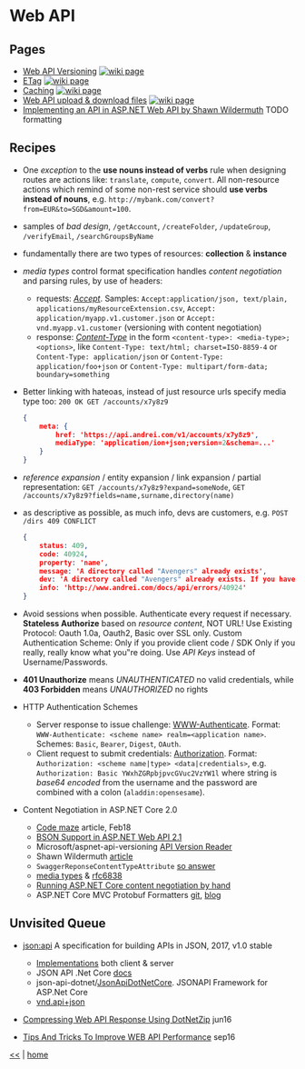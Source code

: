 # Web API

## Pages

- [Web API Versioning](webApiVersion.md) [![wiki page](https://img.shields.io/badge/wiki-page-green.svg)](webApiVersion.md)
- [ETag](etag.md) [![wiki page](https://img.shields.io/badge/wiki-page-green.svg)](etag.md)
- [Caching](cache.md) [![wiki page](https://img.shields.io/badge/wiki-page-green.svg)](cache.md)
- [Web API upload & download files](./webApiUpDownLoad.md) [![wiki page](https://img.shields.io/badge/wiki-page-green.svg)](./webApiUpDownLoad.md)
- [Implementing an API in ASP.NET Web API by Shawn Wildermuth](./webapi-asp-net-course.md) TODO formatting

## Recipes

- One _exception_ to the **use nouns instead of verbs** rule when designing routes are actions like: `translate`, `compute`, `convert`. All non-resource actions which remind of some non-rest service should **use verbs instead of nouns**, e.g. `http://mybank.com/convert?from=EUR&to=SGD&amount=100`.
- samples of _bad design_, `/getAccount`, `/createFolder`, `/updateGroup`, `/verifyEmail`, `/searchGroupsByName`
- fundamentally there are two types of resources: **collection** & **instance**
- _media types_ control format specification handles _content negotiation_ and parsing rules, by use of headers:
  - requests: [_Accept_](https://developer.mozilla.org/en-US/docs/Web/HTTP/Headers/Accept). Samples: `Accept:application/json, text/plain, applications/myResourceExtension.csv`, `Accept: application/myapp.v1.customer.json` or `Accept: vnd.myapp.v1.customer` (versioning with content negotiation)
  - response: [_Content-Type_](https://developer.mozilla.org/en-US/docs/Web/HTTP/Headers/Content-Type) in the form `<content-type>: <media-type>;<options>`, like `Content-Type: text/html; charset=ISO-8859-4` or `Content-Type: application/json` or `Content-Type: application/foo+json` or `Content-Type: multipart/form-data; boundary=something`
- Better linking with hateoas, instead of just resource urls specify media type too: `200 OK GET /accounts/x7y8z9`

    ```json
    {
        meta: {
            href: 'https://api.andrei.com/v1/accounts/x7y8z9',
            mediaType: 'application/ion+json;version=2&schema=...'
        }
    }
    ```

- _reference expansion_ / entity expansion / link expansion / partial representation: `GET /accounts/x7y8z9?expand=someNode`, `GET /accounts/x7y8z9?fields=name,surname,directory(name)`
- as descriptive as possible, as much info, devs are customers, e.g. `POST /dirs 409 CONFLICT`

    ```json
    {
        status: 409,
        code: 40924,
        property: 'name',
        message: 'A directory called "Avengers" already exists',
        dev: 'A directory called "Avengers" already exists. If you have a stale cache, expire it.',
        info: 'http://www.andrei.com/docs/api/errors/40924'
    }
    ```
- Avoid sessions when possible. Authenticate every request if necessary. **Stateless Authorize** based on _resource content_, NOT URL! Use Existing Protocol: Oauth 1.0a, Oauth2, Basic over SSL only. Custom Authentication Scheme: Only if you provide client code / SDK Only if you really, really know what you‟re doing. Use _API Keys_ instead of Username/Passwords.
- **401 Unauthorize** means _UNAUTHENTICATED_ no valid credentials, while **403 Forbidden** means _UNAUTHORIZED_ no rights
- HTTP Authentication Schemes 
  - Server response to issue challenge: [WWW-Authenticate](https://developer.mozilla.org/en-US/docs/Web/HTTP/Headers/WWW-Authenticate). Format: `WWW-Authenticate: <scheme name> realm=<application name>`. Schemes: `Basic`, `Bearer`, `Digest`, `OAuth`.
  - Client request to submit credentials: [Authorization](https://developer.mozilla.org/en-US/docs/Web/HTTP/Headers/Authorization). Format: `Authorization: <scheme name|type> <data|credentials>`, e.g. `Authorization: Basic YWxhZGRpbjpvcGVuc2VzYW1l` where string is _base64 encoded_ from the username and the password are combined with a colon (`aladdin:opensesame`).
- Content Negotiation in ASP.NET Core 2.0
  - [Code maze](https://code-maze.com/content-negotiation-dotnet-core/) article, Feb18
  - [BSON Support in ASP.NET Web API  2.1](https://docs.microsoft.com/en-us/aspnet/web-api/overview/formats-and-model-binding/bson-support-in-web-api-21)
  - Microsoft/aspnet-api-versioning [API Version Reader](https://github.com/Microsoft/aspnet-api-versioning/wiki/API-Version-Reader)
  - Shawn Wildermuth [article](https://wildermuth.com/2016/03/16/Content_Negotiation_in_ASP_NET_Core)
  - `SwaggerReponseContentTypeAttribute` [so answer](https://stackoverflow.com/questions/34990291/swashbuckle-swagger-how-to-annotate-content-types)
  - [media types](https://swagger.io/docs/specification/media-types/) & [rfc6838](https://tools.ietf.org/html/rfc6838)
  - [Running ASP.NET Core content negotiation by hand](https://www.strathweb.com/2018/09/running-asp-net-core-content-negotiation-by-hand/)
  - ASP.NET Core MVC Protobuf Formatters [git](https://github.com/damienbod/AspNetCoreMvcProtobufFormatters), [blog](https://damienbod.com/2017/06/30/using-protobuf-media-formatters-with-asp-net-core/)

## Unvisited Queue

- [json:api](http://jsonapi.org/) A specification for building APIs in JSON, 2017, v1.0 stable
  - [Implementations](http://jsonapi.org/implementations/) both client & server
  - JSON API .Net Core [docs](https://json-api-dotnet.github.io/#/)
  - json-api-dotnet/[JsonApiDotNetCore](https://github.com/json-api-dotnet/JsonApiDotNetCore). JSONAPI Framework for ASP.Net Core
  - [vnd.api+json](https://www.iana.org/assignments/media-types/application/vnd.api+json)

- [Compressing Web API Response Using DotNetZip](http://www.c-sharpcorner.com/article/compressing-web-api-response-to-using-dotnetzip/) jun16
- [Tips And Tricks To Improve WEB API Performance](http://www.c-sharpcorner.com/article/important-steps-to-increasing-web-api-performance/) sep16

[<<](../rest.md) | [home](../../README.md)